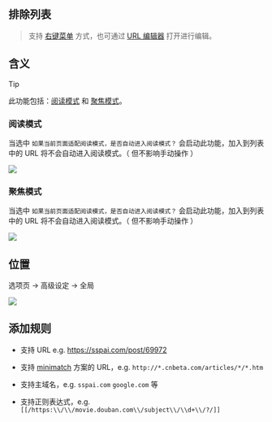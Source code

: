 排除列表
---

> 支持 [右键菜单](右键菜单) 方式，也可通过 [URL 编辑器](右键菜单?id=url编辑器) 打开进行编辑。

## 含义

> [!TIP]
> 此功能包括：[阅读模式](聚焦模式) 和 [聚焦模式](聚焦模式)。

### 阅读模式

当选中 `如果当前页面适配阅读模式，是否自动进入阅读模式？` 会启动此功能，加入到列表中的 URL 将不会自动进入阅读模式。（ 但不影响手动操作 ）

![](https://s1.ax1x.com/2022/11/08/xxGZM6.png)

### 聚焦模式

当选中 `如果当前页面适配阅读模式，是否自动进入阅读模式？` 会启动此功能，加入到列表中的 URL 将不会自动进入阅读模式。（ 但不影响手动操作 ）

![](https://s1.ax1x.com/2022/11/08/xxGJQP.png)

## 位置

选项页 → 高级设定 → 全局

![](https://s1.ax1x.com/2022/11/08/xxGuZD.png)

## 添加规则

- 支持 URL e.g. https://sspai.com/post/69972

- 支持 [minimatch](https://github.com/isaacs/minimatch) 方案的 URL，e.g. `http://*.cnbeta.com/articles/*/*.htm`

- 支持主域名，e.g. `sspai.com` `google.com` 等

- 支持正则表达式，e.g. `[[/https:\\/\\/movie.douban.com\\/subject\\/\\d+\\/?/]]`
